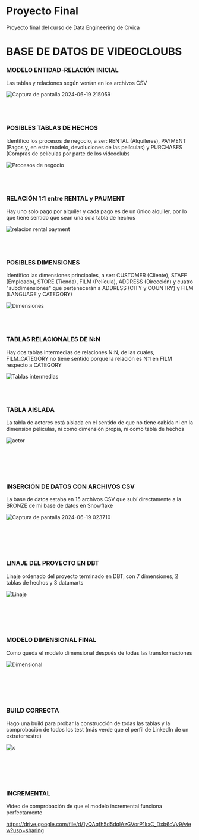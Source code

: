 # Proyecto Final
Proyecto final del curso de Data Engineering de Cívica

<h1>BASE DE DATOS DE VIDEOCLOUBS</h1>

<h3>MODELO ENTIDAD-RELACIÓN INICIAL</h3>

<p style="text-align: justify;">Las tablas y relaciones según venían en los archivos CSV</p>

![Captura de pantalla 2024-06-19 215059](https://github.com/JaviCivica20/Proyecto-Final/assets/170645442/b6254e72-5f2b-4e54-8a41-5a131376e1fe)

<br><br>

<h3>POSIBLES TABLAS DE HECHOS</h3>

Identifico los procesos de negocio, a ser: RENTAL (Alquileres), PAYMENT (Pagos y, en este modelo, devoluciones de las películas) y PURCHASES (Compras de películas por parte de los videoclubs

![Procesos de negocio](https://github.com/JaviCivica20/Proyecto-Final/assets/170645442/5922ac32-9828-464c-bbd9-22811168c508)

<br><br>

<h3>RELACIÓN 1:1 entre RENTAL y PAUMENT</h3>

Hay uno solo pago por alquiler y cada pago es de un único alquiler, por lo que tiene sentido que sean una sola tabla de hechos

![relacion rental payment](https://github.com/JaviCivica20/Proyecto-Final/assets/170645442/6ebc4f12-a795-4dbe-b6a6-5823c8139062)

<br><br>

<h3>POSIBLES DIMENSIONES</h3>

Identifico las dimensiones principales, a ser: CUSTOMER (Cliente), STAFF (Empleado), STORE (Tienda), FILM (Película), ADDRESS (Dirección) y cuatro "subdimensiones" que pertenecerán a ADDRESS (CITY y COUNTRY) y FILM (LANGUAGE y CATEGORY)

![Dimensiones](https://github.com/JaviCivica20/Proyecto-Final/assets/170645442/85c7ca15-0052-42d8-b2d5-c3b536383836)

<br><br>

<h3>TABLAS RELACIONALES DE N:N</h3>

Hay dos tablas intermedias de relaciones N:N, de las cuales, FILM_CATEGORY no tiene sentido porque la relación es N:1 en FILM respecto a CATEGORY

![Tablas intermedias](https://github.com/JaviCivica20/Proyecto-Final/assets/170645442/fbb7d8d9-7730-4158-b4e9-c4fd8664b34c)

<br><br>

<h3>TABLA AISLADA</h3>

La tabla de actores está aislada en el sentido de que no tiene cabida ni en la dimensión películas, ni como dimensión propia, ni como tabla de hechos

![actor](https://github.com/JaviCivica20/Proyecto-Final/assets/170645442/88802822-aa55-47ec-b591-fb22d3c03b59)

<br><br>
<br><br>

<h3>INSERCIÓN DE DATOS CON ARCHIVOS CSV</h3>

La base de datos estaba en 15 archivos CSV que subí directamente a la BRONZE de mi base de datos en Snowflake

![Captura de pantalla 2024-06-19 023710](https://github.com/JaviCivica20/Proyecto-Final/assets/170645442/d3176289-1af1-4184-87f8-c116e6f9c382)

<br><br>
<br><br>

<h3>LINAJE DEL PROYECTO EN DBT</h3>

Linaje ordenado del proyecto terminado en DBT, con 7 dimensiones, 2 tablas de hechos y 3 datamarts

![Linaje](https://github.com/JaviCivica20/Proyecto-Final/assets/170645442/226c3886-8a08-4a4e-afaf-35bfb6ee0bd4)

<br><br>
<br><br>

<h3>MODELO DIMENSIONAL FINAL</h3>

Como queda el modelo dimensional después de todas las transformaciones

![Dimensional](https://github.com/JaviCivica20/Proyecto-Final/assets/170645442/352676f9-d2e4-443b-82c3-caf3f18d2692)

<br><br>
<br><br>

<h3>BUILD CORRECTA</h3>

Hago una build para probar la construcción de todas las tablas y la comprobación de todos los test (más verde que el perfil de LinkedIn de un extraterrestre)

![x](https://github.com/JaviCivica20/Proyecto-Final/assets/170645442/2842c0e9-4444-4349-a0c6-0357db5fa6c0)

<br><br>
<br><br>

<h3>INCREMENTAL</h3>

Video de comprobación de que el modelo incremental funciona perfectamente

https://drive.google.com/file/d/1yQAqfh5d5dqlAzGVorP1kxC_Dxb6cVy9/view?usp=sharing






